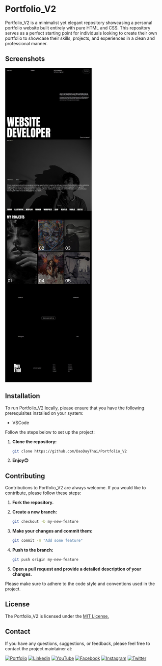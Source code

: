 # Portfolio_V2

Portfolio_V2 is a minimalist yet elegant repository showcasing a personal portfolio website built entirely with pure HTML and CSS. This repository serves as a perfect starting point for individuals looking to create their own portfolio to showcase their skills, projects, and experiences in a clean and professional manner.

## Screenshots

![Screenshot 1](screenshots/screenshot.jpeg)

## Installation

To run Portfolio_V2 locally, please ensure that you have the following prerequisites installed on your system:

- VSCode

Follow the steps below to set up the project:

1. **Clone the repository:**

    ```bash
    git clone https://github.com/DaoDuyThai/Portfolio_V2
    ```

2. **Enjoy😉**

## Contributing

Contributions to Portfolio_V2 are always welcome. If you would like to contribute, please follow these steps:

1. **Fork the repository.**
2. **Create a new branch:**

    ```bash
    git checkout -b my-new-feature
    ```

3. **Make your changes and commit them:**

    ```bash
    git commit -m "Add some feature"
    ```

4. **Push to the branch:**

    ```bash
    git push origin my-new-feature
    ```

5. **Open a pull request and provide a detailed description of your changes.**

Please make sure to adhere to the code style and conventions used in the project.

## License

The Portfolio_V2 is licensed under the [MIT License.](https://choosealicense.com/licenses/mit/)
## Contact

If you have any questions, suggestions, or feedback, please feel free to contact the project maintainer at:

[![Portfolio](https://img.shields.io/badge/my_portfolio-000?style=for-the-badge&logo=ko-fi&logoColor=white)](https://portfolio.codewithdt.com/)
[![Linkedin](https://img.shields.io/badge/linkedin-0A66C2?style=for-the-badge&logo=linkedin&logoColor=white)](https://www.linkedin.com/in/dduythai/)
[![YouTube](https://img.shields.io/badge/YouTube-%23FF0000.svg?style=for-the-badge&logo=YouTube&logoColor=white)](https://www.youtube.com/@codewithdt)
[![Facebook](https://img.shields.io/badge/Facebook-1877F2?style=for-the-badge&logo=facebook&logoColor=white)](https://www.facebook.com/duythai.ddt/)
[![Instagram](https://img.shields.io/badge/Instagram-%23E4405F.svg?style=for-the-badge&logo=Instagram&logoColor=white)](https://www.instagram.com/dduy_thai/)
[![Twitter](https://img.shields.io/badge/twitter-1DA1F2?style=for-the-badge&logo=twitter&logoColor=white)](https://twitter.com/codewithdt)

 
